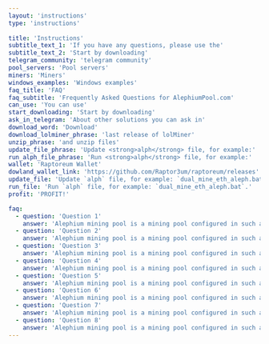 ```yaml
---
layout: 'instructions'
type: 'instructions'
 
title: 'Instructions'
subtitle_text_1: 'If you have any questions, please use the'
subtitle_text_2: 'Start by downloading'
telegram_community: 'telegram community'
pool_servers: 'Pool servers'
miners: 'Miners'
windows_examples: 'Windows examples'
faq_title: 'FAQ'
faq_subtitle: 'Frequently Asked Questions for AlephiumPool.com'
can_use: 'You can use'
start_downloading: 'Start by downloading'
ask_in_telegram: 'About other solutions you can ask in'
download_word: 'Download'
download_lolminer_phrase: 'last release of lolMiner'
unzip_phrase: 'and unzip files'
update_file_phrase: 'Update <strong>alph</strong> file, for example:'
run_alph_file_phrase: 'Run <strong>alph</strong> file, for example:'
wallet: 'Raptoreum Wallet'
dowland_wallet_link: 'https://github.com/Raptor3um/raptoreum/releases'
update_file: 'Update `alph` file, for example: `dual_mine_eth_aleph.bat`.'
run_file: 'Run `alph` file, for example: `dual_mine_eth_aleph.bat`.'
profit: 'PROFIT!'

faq:
  - question: 'Question 1'
    answer: 'Alephium mining pool is a mining pool configured in such a way that each miner works independently of the others. The block reward goes to only the miner who found it, others do not get anything. Block search time depends on your hashrate and luck.'
  - question: 'Question 2'
    answer: 'Alephium mining pool is a mining pool configured in such a way that each miner works independently of the others. The block reward goes to only the miner who found it, others do not get anything. Block search time depends on your hashrate and luck.'
  - question: 'Question 3'
    answer: 'Alephium mining pool is a mining pool configured in such a way that each miner works independently of the others. The block reward goes to only the miner who found it, others do not get anything. Block search time depends on your hashrate and luck.'
  - question: 'Question 4'
    answer: 'Alephium mining pool is a mining pool configured in such a way that each miner works independently of the others. The block reward goes to only the miner who found it, others do not get anything. Block search time depends on your hashrate and luck.'
  - question: 'Question 5'
    answer: 'Alephium mining pool is a mining pool configured in such a way that each miner works independently of the others. The block reward goes to only the miner who found it, others do not get anything. Block search time depends on your hashrate and luck.'
  - question: 'Question 6'
    answer: 'Alephium mining pool is a mining pool configured in such a way that each miner works independently of the others. The block reward goes to only the miner who found it, others do not get anything. Block search time depends on your hashrate and luck.'
  - question: 'Question 7'
    answer: 'Alephium mining pool is a mining pool configured in such a way that each miner works independently of the others. The block reward goes to only the miner who found it, others do not get anything. Block search time depends on your hashrate and luck.'
  - question: 'Question 8'
    answer: 'Alephium mining pool is a mining pool configured in such a way that each miner works independently of the others. The block reward goes to only the miner who found it, others do not get anything. Block search time depends on your hashrate and luck.'
---
```

